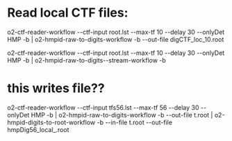 
# Read local CTF files:    
  o2-ctf-reader-workflow --ctf-input root.lst --max-tf 10 --delay 30   --onlyDet HMP -b | o2-hmpid-raw-to-digits-workflow -b --out-file digCTF_loc_10.root



o2-ctf-reader-workflow --ctf-input root.lst --max-tf 10 --delay 30   --onlyDet HMP -b | o2-hmpid-raw-to-digits--stream-workflow -b


# this writes file??
o2-ctf-reader-workflow --ctf-input tfs56.lst --max-tf 56 --delay 30   --onlyDet HMP -b | o2-hmpid-raw-to-digits-workflow -b --out-file t.root | o2-hmpid-digits-to-root-workflow -b --in-file t.root --out-file hmpDig56_local_.root



